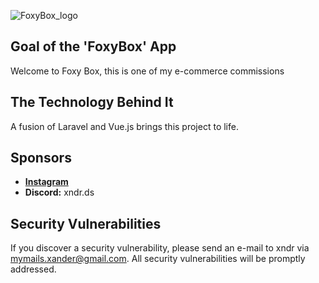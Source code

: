 ![FoxyBox_logo](https://github.com/xndrgit/forenzi-foxy-laravel7-vue2-XanderWorld/assets/115892862/132ff563-9203-4e36-a126-ecca20722d29)

## Goal of the 'FoxyBox' App

Welcome to Foxy Box, this is one of my e-commerce commissions
## The Technology Behind It

A fusion of Laravel and Vue.js brings this project to life.

## Sponsors
- **[Instagram](https://www.instagram.com/xndr.ig/)**
- **Discord:** xndr.ds

## Security Vulnerabilities

If you discover a security vulnerability, please send an e-mail to xndr via [mymails.xander@gmail.com](mailto:mymails.xander@gmail.com). All security vulnerabilities will be promptly addressed.

